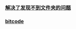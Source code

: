 ### [解决了发现不到文件夹的问题](http://www.jianshu.com/p/631bd7f12a38)

### [bitcode](http://www.jianshu.com/p/3e1b4e2d06c6)